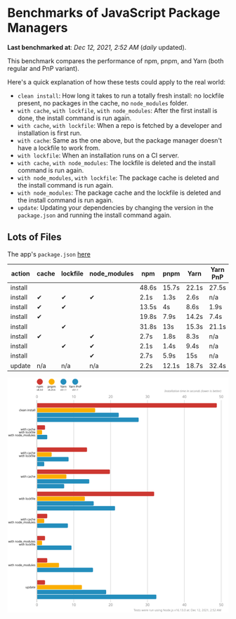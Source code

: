 # Benchmarks of JavaScript Package Managers

**Last benchmarked at**: _Dec 12, 2021, 2:52 AM_ (_daily_ updated).

This benchmark compares the performance of npm, pnpm, and Yarn (both regular and PnP variant).

Here's a quick explanation of how these tests could apply to the real world:

- `clean install`: How long it takes to run a totally fresh install: no lockfile present, no packages in the cache, no `node_modules` folder.
- `with cache`, `with lockfile`, `with node_modules`: After the first install is done, the install command is run again.
- `with cache`, `with lockfile`: When a repo is fetched by a developer and installation is first run.
- `with cache`: Same as the one above, but the package manager doesn't have a lockfile to work from.
- `with lockfile`: When an installation runs on a CI server.
- `with cache`, `with node_modules`: The lockfile is deleted and the install command is run again.
- `with node_modules`, `with lockfile`: The package cache is deleted and the install command is run again.
- `with node_modules`: The package cache and the lockfile is deleted and the install command is run again.
- `update`: Updating your dependencies by changing the version in the `package.json` and running the install command again.

## Lots of Files

The app's `package.json` [here](https://github.com/pnpm/pnpm.github.io/blob/main/benchmarks/fixtures/alotta-files/package.json)

| action  | cache | lockfile | node_modules| npm | pnpm | Yarn | Yarn PnP |
| ---     | ---   | ---      | ---         | --- | ---  | ---  | ---      |
| install |       |          |             | 48.6s | 15.7s | 22.1s | 27.5s |
| install | ✔     | ✔        | ✔           | 2.1s | 1.3s | 2.6s | n/a |
| install | ✔     | ✔        |             | 13.5s | 4s | 8.6s | 1.9s |
| install | ✔     |          |             | 19.8s | 7.9s | 14.2s | 7.4s |
| install |       | ✔        |             | 31.8s | 13s | 15.3s | 21.1s |
| install | ✔     |          | ✔           | 2.7s | 1.8s | 8.3s | n/a |
| install |       | ✔        | ✔           | 2.1s | 1.4s | 9.4s | n/a |
| install |       |          | ✔           | 2.7s | 5.9s | 15s | n/a |
| update  | n/a | n/a | n/a | 2.2s | 12.1s | 18.7s | 32.4s |

![Graph of the alotta-files results](../../static/img/benchmarks/alotta-files.svg)